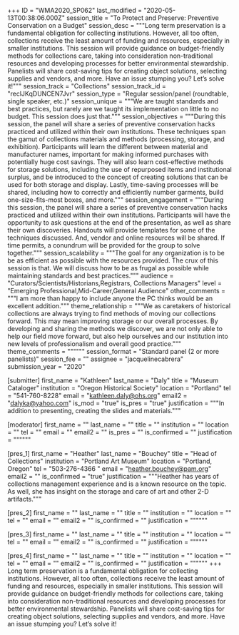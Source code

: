 +++
ID = "WMA2020_SP062"
last_modified = "2020-05-13T00:38:06.000Z"
session_title = "To Protect and Preserve: Preventive Conservation on a Budget"
session_desc = """Long term preservation is a fundamental obligation for collecting institutions. However, all too often, collections receive the least amount of funding and resources, especially in smaller institutions. This session will provide guidance on budget-friendly methods for collections care, taking into consideration non-traditional resources and developing processes for better environmental stewardship. Panelists will share cost-saving tips for creating object solutions, selecting supplies and vendors, and more. Have an issue stumping you? Let’s solve it!"""
session_track = "Collections"
session_track_id = "reclJKqDUNCEN7Jvr"
session_type = "Regular session/panel (roundtable, single speaker, etc.)"
session_unique = """We are taught standards and best practices, but rarely are we taught its implementation on little to no budget. This session does just that."""
session_objectives = """During this session, the panel will share a series of preventive conservation hacks practiced and utilized within their own institutions. These techniques span the gamut of collections materials and methods (processing, storage, and exhibition). Participants will learn the different between material and manufacturer names, important for making informed purchases with potentially huge cost savings. They will also learn cost-effective methods for storage solutions, including the use of repurposed items and institutional surplus, and be introduced to the concept of creating solutions that can be used for both storage and display. Lastly, time-saving processes will be shared, including how to correctly and efficiently number garments, build one-size-fits-most boxes, and more."""
session_engagement = """During this session, the panel will share a series of preventive conservation hacks practiced and utilized within their own institutions. Participants will have the opportunity to ask questions at the end of the presentation, as well as share their own discoveries. Handouts will provide templates for some of the techniques discussed. And, vendor and online resources will be shared. If time permits, a conundrum will be provided for the group to solve together."""
session_scalability = """The goal for any organization is to be be as efficient as possible with the resources provided. The crux of this session is that. We will discuss how to be as frugal as possible while maintaining standards and best practices."""
audience = "Curators/Scientists/Historians,Registrars, Collections Managers"
level = "Emerging Professional,Mid-Career,General Audience"
other_comments = """I am more than happy to include anyone the PC thinks would be an excellent addition."""
theme_relationship = """We as caretakers of historical collections are always trying to find methods of moving our collections forward. This may mean improving storage or our overall processes. By developing and sharing the methods we discover, we are not only able to help our field move forward, but also help ourselves and our institution into new levels of professionalism and overall good practice."""
theme_comments = """"""
session_format = "Standard panel (2 or more panelists)"
session_fee = ""
assignee = "jacquelinecabrera"
submission_year = "2020"

[submitter]
first_name = "Kathleen"
last_name = "Daly"
title = "Museum Cataloger"
institution = "Oregon Historical Society"
location = "Portland"
tel = "541-760-8228"
email = "kathleen.daly@ohs.org"
email2 = "dalyka@yahoo.com"
is_mod = "true"
is_pres = "true"
justification = """In addition to presenting, creating the slides and materials."""

[moderator]
first_name = ""
last_name = ""
title = ""
institution = ""
location = ""
tel = ""
email = ""
email2 = ""
is_pres = ""
is_confirmed = ""
justification = """"""

[pres_1]
first_name = "Heather"
last_name = "Bouchey"
title = "Head of Collections"
institution = "Portland Art Museum"
location = "Portland, Oregon"
tel = "503-276-4366 "
email = "heather.bouchey@pam.org"
email2 = ""
is_confirmed = "true"
justification = """Heather has years of collections management experience and is a known resource on the topic. As well, she has insight on the storage and care of art and other 2-D artifacts."""

[pres_2]
first_name = ""
last_name = ""
title = ""
institution = ""
location = ""
tel = ""
email = ""
email2 = ""
is_confirmed = ""
justification = """"""

[pres_3]
first_name = ""
last_name = ""
title = ""
institution = ""
location = ""
tel = ""
email = ""
email2 = ""
is_confirmed = ""
justification = """"""

[pres_4]
first_name = ""
last_name = ""
title = ""
institution = ""
location = ""
tel = ""
email = ""
email2 = ""
is_confirmed = ""
justification = """"""
+++
Long term preservation is a fundamental obligation for collecting institutions. However, all too often, collections receive the least amount of funding and resources, especially in smaller institutions. This session will provide guidance on budget-friendly methods for collections care, taking into consideration non-traditional resources and developing processes for better environmental stewardship. Panelists will share cost-saving tips for creating object solutions, selecting supplies and vendors, and more. Have an issue stumping you? Let’s solve it!